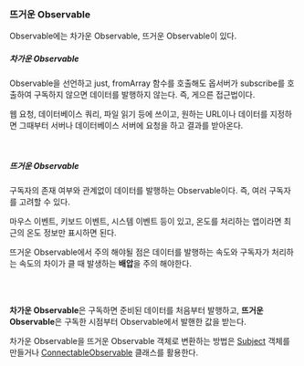 ### 뜨거운 Observable

Observable에는 차가운 Observable, 뜨거운 Observable이 있다.



##### 차가운 Observable

Observable을 선언하고 just, fromArray 함수를 호출해도 옵서버가 subscribe를 호출하여 구독하지 않으면 데이터를 발행하지 않는다. 즉, 게으른 접근법이다.

웹 요청, 데이터베이스 쿼리, 파일 읽기 등에 쓰이고, 원하는 URL이나 데이터를 지정하면 그때부터 서버나 데이터베이스 서버에 요청을 하고 결과를 받아온다.

</br>



##### 뜨거운 Observable

구독자의 존재 여부와 관계없이 데이터를 발행하는 Observable이다. 즉, 여러 구독자를 고려할 수 있다.

마우스 이벤트, 키보드 이벤트, 시스템 이벤트 등이 있고, 온도를 처리하는 앱이라면 최근의 온도 정보만 표시하면 된다.

뜨거운 Observable에서 주의 해야될 점은 데이터를 발행하는 속도와 구독자가 처리하는 속도의 차이가 클 때 발생하는 **배압**을 주의 해야한다.

</br></br>



**차가운 Observable**은 구독하면 준비된 데이터를 처음부터 발행하고, **뜨거운 Observable**은 구독한 시점부터 Observable에서 발핸한 값을 받는다.

차가운 Observable을 뜨거운 Observable 객체로 변환하는 방법은 [Subject](https://github.com/Im-Tae/RxJava2_Study/blob/master/readme/Observable/Subject.md) 객체를 만들거나 [ConnectableObservable](https://github.com/Im-Tae/RxJava2_Study/blob/master/readme/Observable/ConnectableObservable.md) 클래스를 활용한다.